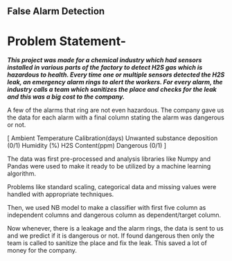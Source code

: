 ## False Alarm Detection

# Problem Statement-

***This project was made for a chemical industry which had sensors installed in various parts of the factory to detect H2S gas which is hazardous to health. Every time one or multiple sensors detected the H2S leak, an emergency alarm rings to alert the workers. For every alarm, the industry calls a team which sanitizes the place and checks for the leak and this was a big cost to the company.***

A few of the alarms that ring are not even hazardous. The company gave us the data for each alarm with a final column stating the alarm was dangerous or not.

[ Ambient Temperature	Calibration(days)	Unwanted substance deposition (0/1)	Humidity (%)	H2S Content(ppm)	Dangerous (0/1) ]

The data was first pre-processed and analysis libraries like Numpy and Pandas were used to make it ready to be utilized by a machine learning algorithm.

Problems like standard scaling, categorical data and missing values were handled with appropriate techniques.

Then, we used NB model to make a classifier with first five column as independent columns and dangerous column as dependent/target column.

Now whenever, there is a leakage and the alarm rings, the data is sent to us and we predict if it is dangerous or not. If found dangerous then only the team is called to sanitize the place and fix the leak. This saved a lot of money for the company. 

